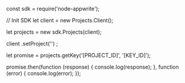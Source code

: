 const sdk = require('node-appwrite');

// Init SDK
let client = new Projects.Client();

let projects = new sdk.Projects(client);

client
    .setProject('')
;

let promise = projects.getKey('[PROJECT_ID]', '[KEY_ID]');

promise.then(function (response) {
    console.log(response);
}, function (error) {
    console.log(error);
});